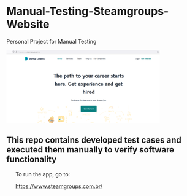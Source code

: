 # Manual-Testing-Steamgroups-Website
Personal Project for Manual Testing

<img alt="Image" width="400px" src="HomePage.png" /> 

<h2>This repo contains developed test cases and executed them manually to verify software functionality</h2>

<ul>
To run the app, go to:

https://www.steamgroups.com.br/
</ul>